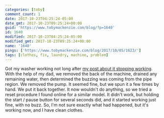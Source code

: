 ```yaml
---
categories: [toby]
comment_count: 1
date: 2017-10-23T04:25:24-05:00
date_gmt: 2017-10-23T09:25:24+00:00
guid: 'https://www.tobymackenzie.com/blog/?p=1640'
id: 1640
modified: 2017-10-23T04:25:24-05:00
modified_gmt: 2017-10-23T09:25:24+00:00
name: '1640'
pings: ['https://www.tobymackenzie.com/blog/2017/10/05/1623/']
tags: [clothes, fix, laundry, machine, problem]
---
```


Got my washer working not long after [my post about it stopping working](https://www.tobymackenzie.com/blog/2017/10/05/1623/).<!--more-->  With the help of my dad, we removed the back of the machine, drained any remaining water, then determined the buzzing was coming from the pipe region.  We removed the pump.  It seemed fine, but we spun it a few times by hand.  We put it back together.  It now wouldn't do anything, so we tried a reset procedure I found online for a similar model.  It didn't work, but holding the start / pause button for several seconds did, and it started working just fine, with no buzz.  So, I'm not sure exactly what had happened, but it's working now, and I have clean clothes.
